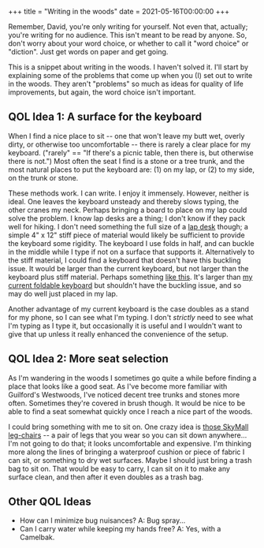 +++
title = "Writing in the woods"
date = 2021-05-16T00:00:00
+++

Remember, David, you're only writing for yourself. Not even that, actually; you're writing for no audience. This isn't meant to be read by anyone. So, don't worry about your word choice, or whether to call it "word choice" or "diction". Just get words on paper and get going.

This is a snippet about writing in the woods. I haven't solved it. I'll start by explaining some of the problems that come up when you (I) set out to write in the woods. They aren't "problems" so much as ideas for quality of life improvements, but again, the word choice isn't important.

## QOL Idea 1: A surface for the keyboard

When I find a nice place to sit -- one that won't leave my butt wet, overly dirty, or otherwise too uncomfortable -- there is rarely a clear place for my keyboard. ("rarely" == "If there's a picnic table, then there is, but otherwise there is not.") Most often the seat I find is a stone or a tree trunk, and the most natural places to put the keyboard are: (1) on my lap, or (2) to my side, on the trunk or stone.

These methods work. I can write. I enjoy it immensely. However, neither is ideal. One leaves the keyboard unsteady and thereby slows typing, the other cranes my neck. Perhaps bringing a board to place on my lap could solve the problem. I know lap desks are a thing; I don't know if they pack well for hiking. I don't need something the full size of a [lap desk](https://www.amazon.com/LapGear-Essential-Lap-Desk-Charcoal/dp/B076DRYBM2) though; a simple 4" x 12" stiff piece of material would likely be sufficient to provide the keyboard some rigidity. The keyboard I use folds in half, and can buckle in the middle while I type if not on a surface that supports it. Alternatively to the stiff material, I could find a keyboard that doesn't have this buckling issue. It would be larger than the current keyboard, but not larger than the keyboard plus stiff material. Perhaps something [like this](https://www.amazon.com/Anker-Bluetooth-Ultra-Slim-Keyboard-Devices/dp/B0096M8VR2/). It's larger than [my current foldable keyboard](https://www.amazon.com/gp/product/B06XSQS7ZP) but shouldn't have the buckling issue, and so may do well just placed in my lap.

Another advantage of my current keyboard is the case doubles as a stand for my phone, so I can see what I'm typing. I don't _strictly_ need to see what I'm typing as I type it, but occasionally it is useful and I wouldn't want to give that up unless it really enhanced the convenience of the setup.

## QOL Idea 2: More seat selection

As I'm wandering in the woods I sometimes go quite a while before finding a place that looks like a good seat. As I've become more familiar with Guilford's Westwoods, I've noticed decent tree trunks and stones more often. Sometimes they're covered in brush though. It would be nice to be able to find a seat somewhat quickly once I reach a nice part of the woods.

I could bring something with me to sit on. One crazy idea is [those SkyMall leg-chairs](https://www.youtube.com/watch?v=RVgaRjhqFHs) -- a pair of legs that you wear so you can sit down anywhere... I'm not going to do that; it looks uncomfortable and expensive. I'm thinking more along the lines of bringing a waterproof cushion or piece of fabric I can sit, or something to dry wet surfaces. Maybe I should just bring a trash bag to sit on. That would be easy to carry, I can sit on it to make any surface clean, and then after it even doubles as a trash bag.

## Other QOL Ideas

- How can I minimize bug nuisances? A: Bug spray...
- Can I carry water while keeping my hands free? A: Yes, with a Camelbak.
